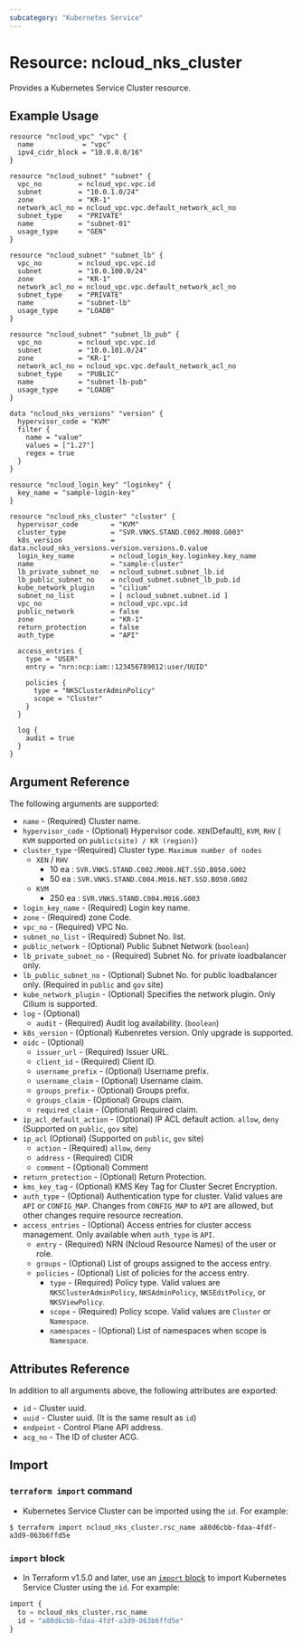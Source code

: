 ```yaml
---
subcategory: "Kubernetes Service"
---
```



# Resource: ncloud_nks_cluster

Provides a Kubernetes Service Cluster resource.

## Example Usage

```hcl
resource "ncloud_vpc" "vpc" {
  name            = "vpc"
  ipv4_cidr_block = "10.0.0.0/16"
}

resource "ncloud_subnet" "subnet" {
  vpc_no         = ncloud_vpc.vpc.id
  subnet         = "10.0.1.0/24"
  zone           = "KR-1"
  network_acl_no = ncloud_vpc.vpc.default_network_acl_no
  subnet_type    = "PRIVATE"
  name           = "subnet-01"
  usage_type     = "GEN"
}

resource "ncloud_subnet" "subnet_lb" {
  vpc_no         = ncloud_vpc.vpc.id
  subnet         = "10.0.100.0/24"
  zone           = "KR-1"
  network_acl_no = ncloud_vpc.vpc.default_network_acl_no
  subnet_type    = "PRIVATE"
  name           = "subnet-lb"
  usage_type     = "LOADB"
}

resource "ncloud_subnet" "subnet_lb_pub" {
  vpc_no         = ncloud_vpc.vpc.id
  subnet         = "10.0.101.0/24"
  zone           = "KR-1"
  network_acl_no = ncloud_vpc.vpc.default_network_acl_no
  subnet_type    = "PUBLIC"
  name           = "subnet-lb-pub"
  usage_type     = "LOADB"
}

data "ncloud_nks_versions" "version" {
  hypervisor_code = "KVM"
  filter {
    name = "value"
    values = ["1.27"]
    regex = true
  }
}

resource "ncloud_login_key" "loginkey" {
  key_name = "sample-login-key"
}

resource "ncloud_nks_cluster" "cluster" {
  hypervisor_code        = "KVM"
  cluster_type           = "SVR.VNKS.STAND.C002.M008.G003"
  k8s_version            = data.ncloud_nks_versions.version.versions.0.value
  login_key_name         = ncloud_login_key.loginkey.key_name
  name                   = "sample-cluster"
  lb_private_subnet_no   = ncloud_subnet.subnet_lb.id
  lb_public_subnet_no    = ncloud_subnet.subnet_lb_pub.id
  kube_network_plugin    = "cilium"
  subnet_no_list         = [ ncloud_subnet.subnet.id ]
  vpc_no                 = ncloud_vpc.vpc.id
  public_network         = false
  zone                   = "KR-1"
  return_protection      = false
  auth_type              = "API"
  
  access_entries {
    type = "USER"
    entry = "nrn:ncp:iam::123456789012:user/UUID"
  
    policies {
      type = "NKSClusterAdminPolicy" 
      scope = "Cluster"
    }
  }
  
  log {
    audit = true
  }
}
```

## Argument Reference

The following arguments are supported:

* `name` - (Required) Cluster name.
* `hypervisor_code` - (Optional) Hypervisor code. `XEN`(Default), `KVM`, `RHV` ( `KVM` supported on `public(site) / KR (region)`)
* `cluster_type` -(Required) Cluster type. `Maximum number of nodes`
  * `XEN` / `RHV`
    * 10 ea : `SVR.VNKS.STAND.C002.M008.NET.SSD.B050.G002`
    * 50 ea : `SVR.VNKS.STAND.C004.M016.NET.SSD.B050.G002`
  * `KVM`
    * 250 ea : `SVR.VNKS.STAND.C004.M016.G003`
* `login_key_name` - (Required) Login key name.
* `zone` - (Required) zone Code.
* `vpc_no` - (Required) VPC No.
* `subnet_no_list` - (Required) Subnet No. list.
* `public_network` - (Optional) Public Subnet Network (`boolean`)
* `lb_private_subnet_no` - (Required) Subnet No. for private loadbalancer only.
* `lb_public_subnet_no` - (Optional) Subnet No. for public loadbalancer only. (Required in `public` and `gov` site)
* `kube_network_plugin` - (Optional) Specifies the network plugin. Only Cilium is supported.
* `log` - (Optional)
  * `audit` - (Required) Audit log availability. (`boolean`)
* `k8s_version` - (Optional) Kubenretes version. Only upgrade is supported.
* `oidc` - (Optional)
  * `issuer_url` - (Required) Issuer URL.
  * `client_id` - (Required) Client ID.
  * `username_prefix` - (Optional) Username prefix.
  * `username_claim` - (Optional) Username claim.
  * `groups_prefix` - (Optional) Groups prefix.
  * `groups_claim` - (Optional) Groups claim.
  * `required_claim` - (Optional) Required claim.
* `ip_acl_default_action` - (Optional) IP ACL default action. `allow`, `deny` (Supported on `public`, `gov` site)
* `ip_acl` (Optional) (Supported on `public`, `gov` site)
  * `action` - (Required) `allow`, `deny`
  * `address` - (Required) CIDR
  * `comment` - (Optional) Comment
* `return_protection` - (Optional) Return Protection.
* `kms_key_tag` - (Optional) KMS Key Tag for Cluster Secret Encryption.
* `auth_type` - (Optional) Authentication type for cluster. Valid values are `API` or `CONFIG_MAP`. Changes from `CONFIG_MAP` to `API` are allowed, but other changes require resource recreation.
* `access_entries` - (Optional) Access entries for cluster access management. Only available when `auth_type` is `API`.
  * `entry` - (Required) NRN (Ncloud Resource Names) of the user or role.
  * `groups` - (Optional) List of groups assigned to the access entry.
  * `policies` - (Optional) List of policies for the access entry.
    * `type` - (Required) Policy type. Valid values are `NKSClusterAdminPolicy`, `NKSAdminPolicy`, `NKSEditPolicy`, or `NKSViewPolicy`.
    * `scope` - (Required) Policy scope. Valid values are `Cluster` or `Namespace`.
    * `namespaces` - (Optional) List of namespaces when scope is `Namespace`.

## Attributes Reference

In addition to all arguments above, the following attributes are exported:

* `id` - Cluster uuid.
* `uuid` - Cluster uuid.  (It is the same result as `id`)
* `endpoint` - Control Plane API address.
* `acg_no` - The ID of cluster ACG.

## Import

### `terraform import` command

* Kubernetes Service Cluster can be imported using the `id`. For example:

```console
$ terraform import ncloud_nks_cluster.rsc_name a80d6cbb-fdaa-4fdf-a3d9-063b6ffd5e
```

### `import` block

* In Terraform v1.5.0 and later, use an [`import` block](https://developer.hashicorp.com/terraform/language/import) to import Kubernetes Service Cluster using the `id`. For example:

```terraform
import {
  to = ncloud_nks_cluster.rsc_name
  id = "a80d6cbb-fdaa-4fdf-a3d9-063b6ffd5e"
}
```
